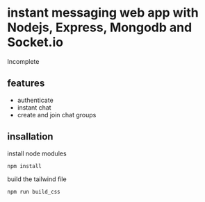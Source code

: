 # instant messaging web app with Nodejs, Express, Mongodb and Socket.io

Incomplete

## features
- authenticate
- instant chat
- create and join chat groups

## insallation
install node modules
```
npm install
```
build the tailwind file 
```
npm run build_css
```